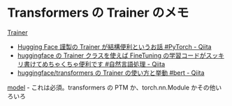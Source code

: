 # Transformers の Trainer のメモ

[Trainer](https://huggingface.co/docs/transformers/main_classes/trainer)

- [Hugging Face 謹製の Trainer が結構便利というお話 #PyTorch - Qiita](https://qiita.com/tealgreen0503/items/246b7e15e2962b6f9c2b)
- [huggingface の Trainer クラスを使えば FineTuning の学習コードがスッキリ書けてめちゃくちゃ便利です #自然言語処理 - Qiita](https://qiita.com/m__k/items/2c4e476d7ac81a3a44af)
- [huggingface/transformers の Trainer の使い方と挙動 #bert - Qiita](https://qiita.com/nipo/items/44ce3aaf6acd4e2649d1)

[model](https://huggingface.co/docs/transformers/main_classes/trainer#transformers.Trainer.model) - これは必須。transformers の PTM か、torch.nn.Module かその他いろいろ

